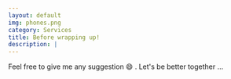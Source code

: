 ```yaml
---
layout: default
img: phones.png
category: Services
title: Before wrapping up!
description: |
---
```

Feel free to give me any suggestion :smile: . Let's be better together ...
